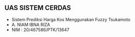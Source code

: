 ## UAS SISTEM CERDAS
* Sistem Prediksi Harga Kos Menggunakan Fuzzy Tsukamoto
* A. NIAM IBNA RIZA 
* NIM : 20/467586/PTK/13647
